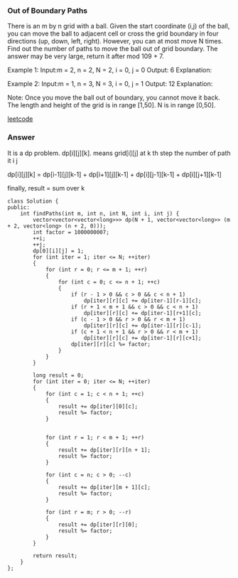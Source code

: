 ### Out of Boundary Paths
There is an m by n grid with a ball. Given the start coordinate (i,j) of the ball, you can move the ball to adjacent cell or cross the grid boundary in four directions (up, down, left, right). However, you can at most move N times. Find out the number of paths to move the ball out of grid boundary. The answer may be very large, return it after mod 109 + 7.

Example 1:
Input:m = 2, n = 2, N = 2, i = 0, j = 0
Output: 6
Explanation:

Example 2:
Input:m = 1, n = 3, N = 3, i = 0, j = 1
Output: 12
Explanation:

Note:
Once you move the ball out of boundary, you cannot move it back.
The length and height of the grid is in range [1,50].
N is in range [0,50].

[leetcode](https://leetcode.com/problems/out-of-boundary-paths/description/)

### Answer

It is a dp problem. dp[i][j][k]. means grid[i][j] at k th step the number of path it i j

dp[i][j][k] = dp[i-1][j][k-1] + dp[i+1][j][k-1] + dp[i][j-1][k-1] + dp[i][j+1][k-1]

finally, result = sum over k

	class Solution {
	public:
	    int findPaths(int m, int n, int N, int i, int j) {
	        vector<vector<vector<long>>> dp(N + 1, vector<vector<long>> (m + 2, vector<long> (n + 2, 0)));
	        int factor = 1000000007;
	        ++i;
	        ++j;
	        dp[0][i][j] = 1;
	        for (int iter = 1; iter <= N; ++iter)
	        {
	            for (int r = 0; r <= m + 1; ++r)
	            {
	                for (int c = 0; c <= n + 1; ++c)
	                {
	                    if (r - 1 > 0 && c > 0 && c < n + 1) 
	                        dp[iter][r][c] += dp[iter-1][r-1][c];
	                    if (r + 1 < m + 1 && c > 0 && c < n + 1) 
	                        dp[iter][r][c] += dp[iter-1][r+1][c];
	                    if (c - 1 > 0 && r > 0 && r < m + 1) 
	                        dp[iter][r][c] += dp[iter-1][r][c-1];
	                    if (c + 1 < n + 1 && r > 0 && r < m + 1) 
	                        dp[iter][r][c] += dp[iter-1][r][c+1];
	                    dp[iter][r][c] %= factor;
	                }
	            }
	        }
	        
	        long result = 0;
	        for (int iter = 0; iter <= N; ++iter)
	        {
	            for (int c = 1; c < n + 1; ++c)
	            {
	                result += dp[iter][0][c];
	                result %= factor;
	            }
	                

	            for (int r = 1; r < m + 1; ++r)
	            {
	                result += dp[iter][r][n + 1];
	                result %= factor;
	            }

	            for (int c = n; c > 0; --c)
	            {
	                result += dp[iter][m + 1][c];
	                result %= factor;
	            }

	            for (int r = m; r > 0; --r)
	            {
	                result += dp[iter][r][0];
	                result %= factor;
	            }
	        }
	        
	        return result;
	    }
	};
